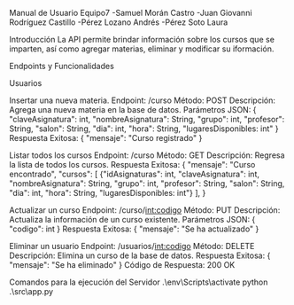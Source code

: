 Manual de Usuario 
Equipo7
  -Samuel Morán Castro
  -Juan Giovanni Rodríguez Castillo
  -Pérez Lozano Andrés 
  -Pérez Soto Laura

Introducción
La API permite brindar información sobre los cursos que se imparten, así como agregar materias, eliminar y modificar su iformación. 

Endpoints y Funcionalidades

Usuarios

Insertar una nueva materia.
Endpoint: /curso
Método: POST
Descripción: Agrega una nueva materia en la base de datos.
Parámetros JSON:
{
"claveAsignatura": int, 
"nombreAsignatura": String,
"grupo": int, 
"profesor": String, 
"salon": String, 
"dia": int, 
"hora": String, 
"lugaresDisponibles: int"
}
Respuesta Exitosa:
{
  "mensaje": "Curso registrado"
}

Listar todos los cursos
Endpoint: /curso
Método: GET
Descripción: Regresa la lista de todos los cursos.
Respuesta Exitosa:
{
    "mensaje": "Curso encontrado",
    "cursos": [
        {"idAsignaturas": int,
          "claveAsignatura": int, 
          "nombreAsignatura": String,
          "grupo": int, 
          "profesor": String, 
          "salon": String, 
          "dia": int, 
          "hora": String, 
          "lugaresDisponibles: int"}
    ],
}

Actualizar un curso
Endpoint: /curso/<int:codigo>
Método: PUT
Descripción: Actualiza la información de un curso  existente.
Parámetros JSON:
{
  "codigo": int
}
Respuesta Exitosa:
{
  "mensaje": "Se ha actualizado"
}

Eliminar un usuario
Endpoint: /usuarios/<int:codigo>
Método: DELETE
Descripción: Elimina un curso de la base de datos.
Respuesta Exitosa:
{
  "mensaje": "Se ha eliminado"
}
Código de Respuesta: 200 OK

Comandos para la ejecución del Servidor
.\env\Scripts\activate
python .\src\app.py

